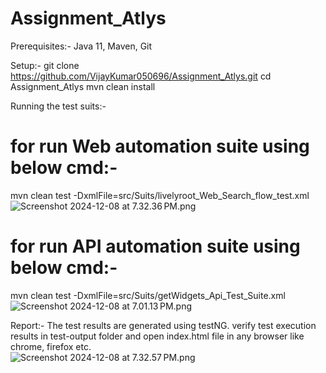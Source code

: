 # Assignment_Atlys

Prerequisites:-
Java 11, 
Maven, 
Git


Setup:-
git clone https://github.com/VijayKumar050696/Assignment_Atlys.git
cd Assignment_Atlys
mvn clean install

Running the test suits:-
# for run Web automation suite using below cmd:-
mvn clean test -DxmlFile=src/Suits/livelyroot_Web_Search_flow_test.xml
![Screenshot 2024-12-08 at 7.32.36 PM.png](..%2F..%2F..%2F..%2FDesktop%2FScreenshot%202024-12-08%20at%207.32.36%E2%80%AFPM.png)

# for run API automation suite using below cmd:-
mvn clean test -DxmlFile=src/Suits/getWidgets_Api_Test_Suite.xml
![Screenshot 2024-12-08 at 7.01.13 PM.png](..%2F..%2F..%2F..%2FDesktop%2FScreenshot%202024-12-08%20at%207.01.13%E2%80%AFPM.png)


Report:-
The test results are generated using testNG. verify test execution results in test-output folder and open index.html file in any browser like chrome, firefox etc.  
![Screenshot 2024-12-08 at 7.32.57 PM.png](..%2F..%2F..%2F..%2FDesktop%2FScreenshot%202024-12-08%20at%207.32.57%E2%80%AFPM.png)


